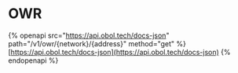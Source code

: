 # OWR

{% openapi src="https://api.obol.tech/docs-json" path="/v1/owr/{network}/{address}" method="get" %}
[https://api.obol.tech/docs-json](https://api.obol.tech/docs-json)
{% endopenapi %}
